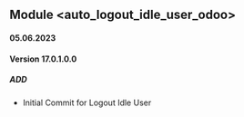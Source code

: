 ## Module <auto_logout_idle_user_odoo>

#### 05.06.2023
#### Version 17.0.1.0.0
##### ADD
- Initial Commit for Logout Idle User